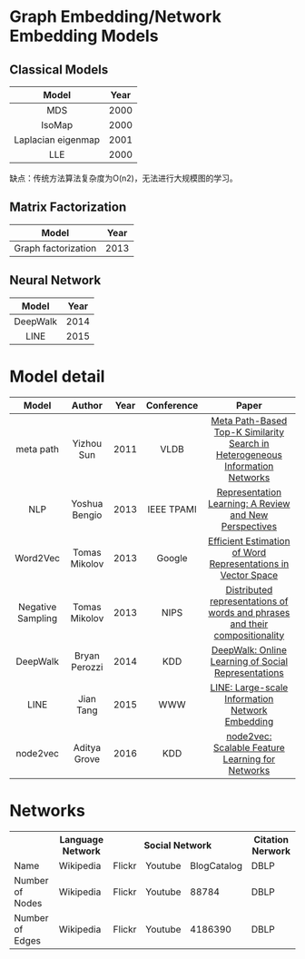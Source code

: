 # Graph Embedding/Network Embedding Models
## Classical Models
Model|Year
:-:|:-:
MDS|2000
IsoMap|2000
Laplacian eigenmap|2001
LLE|2000

缺点：传统方法算法复杂度为O(n2)，无法进行大规模图的学习。
## Matrix Factorization
Model|Year
:-:|:-:
Graph factorization|2013
## Neural Network
Model|Year
:-:|:-:
DeepWalk|2014
LINE|2015
# Model detail
|Model|Author|Year|Conference|Paper|
|:-:|:----:|:--:|:--------:|:---:|
|meta path|Yizhou Sun|2011|VLDB|[Meta Path-Based Top-K Similarity Search in Heterogeneous Information Networks](http://citeseerx.ist.psu.edu/viewdoc/download?doi=10.1.1.227.9062&rep=rep1&type=pdf)|
|NLP|Yoshua Bengio|2013|IEEE TPAMI|[Representation Learning: A Review and New Perspectives](https://arxiv.org/pdf/1206.5538.pdf)|
|Word2Vec|Tomas Mikolov|2013|Google|[Efficient Estimation of Word Representations in Vector Space](http://arxiv.org/abs/1301.3781)|
|Negative Sampling|Tomas Mikolov|2013|NIPS|[Distributed representations of words and phrases and their compositionality](https://papers.nips.cc/paper/5021-distributed-representations-of-words-and-phrases-and-their-compositionality.pdf)|
|DeepWalk|Bryan Perozzi|2014|KDD|[DeepWalk: Online Learning of Social Representations](https://arxiv.org/pdf/1403.6652.pdf)|
|LINE|Jian Tang|2015|WWW|[LINE: Large-scale Information Network Embedding](https://arxiv.org/pdf/1503.03578.pdf)|
|node2vec|Aditya Grove|2016|KDD|[node2vec: Scalable Feature Learning for Networks](http://shichuan.org/hin/topic/Embedding/2016.%20node2vec%20Scalable%20Feature%20Learning%20for%20Networks.pdf)|
# Networks
<table>
    <tr>
        <th colspan="1"></th>
        <th colspan="1">Language Network</th>
        <th colspan="3">Social Network</th>
        <th colspan="1">Citation Nerwork</th>
    </tr>
    <tr>
        <td>Name</td>
        <td>Wikipedia</td>
        <td>Flickr</td>
        <td>Youtube</td>
        <td>BlogCatalog</td>
        <td>DBLP</td>
    </tr>
    <tr>
        <td>Number of Nodes</td>
        <td>Wikipedia</td>
        <td>Flickr</td>
        <td>Youtube</td>
        <td>88784</td>
        <td>DBLP</td>
    </tr>
    <tr>
        <td>Number of Edges</td>
        <td>Wikipedia</td>
        <td>Flickr</td>
        <td>Youtube</td>
        <td>4186390</td>
        <td>DBLP</td>
    </tr>
</table>
